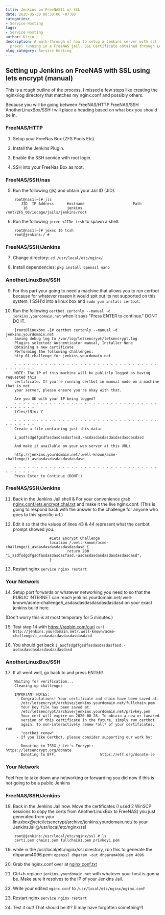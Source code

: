 ```yaml
---
title: Jenkins on FreeNAS11 w/ SSL
date: 2020-05-30 08:38:00 -07:00
categories:
- Service Hosting
tags:
- Service Hosting
author: Kirin
description: A walk-through of how to setup a Jenkins server with ssl (nginx reverse
  proxy) running in a FreeNAS jail. SSL Certificate obtained through LetsEncrypt.
blog_category: Service Hosting
---
```


## Setting up Jenkins on FreeNAS with SSL using lets encrypt (manual)

This is a rough outline of the process. I missed a few steps like creating the nginx/log directory that matches my nginx.conf and possibly others.

Because you will be going between FreeNAS/HTTP FreeNAS/SSH AnotherLinuxBox/SSH I will place a heading based on what box you should be in.

### FreeNAS/HTTP

1. Setup your FreeNas Box (ZFS Pools Etc).

2. Install the Jenkins Plugin.

3. Enable the SSH service with root login.

4. SSH into your FreeNas Box as root.

### FreeNAS/SSH/nas

5. Run the following (jls) and obtain your Jail ID (JID).
```
    root@nas1[~]# jls
       JID  IP Address      Hostname                      Path
        16                  jenkins                       /mnt/ZFS_00/iocage/jails/jenkins/root
```
6. Run the following `jexec <JID> tcsh` to spawn a shell.
```
    root@nas1[~]# jexec 16 tcsh
    root@jenkins:/ #
```
### FreeNAS/SSH/Jenkins

7. Change directory:
   `cd /usr/local/etc/nginx/`

8. Install dependencies:
   `pkg install openssl nano`

### AnotherLinuxBox/SSH

9. For this part your going to need a machine that allows you to run certbot because for whatever reason it would spit out its not supported on this system. I SSH'd into a linux box and `sudo yum install certbot`.

10. Run the following `certbot certonly --manual -d jenkins.yourdomain.net` when it says "Press ENTER to continue." DONT DO IT.

```
    [root@linuxbox ~]# certbot certonly --manual -d jenkins.yourdomain.net
    Saving debug log to /var/log/letsencrypt/letsencrypt.log
    Plugins selected: Authenticator manual, Installer None
    Obtaining a new certificate
    Performing the following challenges:
    http-01 challenge for jenkins.yourdomain.net
    
    - - - - - - - - - - - - - - - - - - - - - - - - - - - - - - - - - - - - - - - -
    NOTE: The IP of this machine will be publicly logged as having requested this
    certificate. If you're running certbot in manual mode on a machine that is not
    your server, please ensure you're okay with that.
    
    Are you OK with your IP being logged?
    - - - - - - - - - - - - - - - - - - - - - - - - - - - - - - - - - - - - - - - -
    (Y)es/(N)o: Y
    
    - - - - - - - - - - - - - - - - - - - - - - - - - - - - - - - - - - - - - - - -
    Create a file containing just this data:
    
    i_asdfsdgdfgsdfasdasdasdasfasd.-asdasdasdasdasdasdasdasdasd
    
    And make it available on your web server at this URL:
    
    http://jenkins.yourdomain.net/.well-known/acme-challenge/i_asdasdasdasdasdasdasdasd
    
    - - - - - - - - - - - - - - - - - - - - - - - - - - - - - - - - - - - - - - - -
    Press Enter to Continue (DONT!)
```

### FreeNAS/SSH/Jenkins

11. Back in the Jenkins Jail shell & For your convenience grab [nginx.conf.lets.encrypt.chal.txt](/uploads/nginx.conf.lets.encrypt.chal.txt) and make it the live nginx.conf. (This is going to respond back with the answer to the challenge for anyone who goes to this specific url.)

12. Edit it so that the values of lines 43 & 44 represent what the certbot prompt showed you.

```
                    #Lets Encrypt Challenge
                    location /.well-known/acme-challenge/i_asdasdasdasdasdasdasdasd {
                            return 200 "i_asdfsdgdfgsdfasdasdasdasfasd.-asdasdasdasdasdasdasdasdasd";
                    }
```

13. Restart nginx `service nginx restart`

### Your Network

14. Setup port forwards or whatever networking you need to so that the PUBLIC INTERNET can reach jenkins.yourdomain.net/.well-known/acme-challenge/i_asdasdasdasdasdasdasdasd on your exact jenkins build here.

(Don't worry this is at most temporary for 5 minutes.)

15. Test step 14 with https://reqbin.com/curl
`curl http://jenkins.yourdomain.net/.well-known/acme-challenge/i_asdasdasdasdasdasdasdasd`

16. You should get back `i_asdfsdgdfgsdfasdasdasdasfasd.-asdasdasdasdasdasdasdasdasd`

### AnotherLinuxBox/SSH

17. If all went well, go back to and press ENTER!

```
    Waiting for verification...
    Cleaning up challenges
    
    IMPORTANT NOTES:
     - Congratulations! Your certificate and chain have been saved at:
       /etc/letsencrypt/archive/jenkins.yourdomain.net/fullchain.pem
       Your key file has been saved at:
       /etc/letsencrypt/archive/jenkins.yourdomain.net/privkey.pem
       Your cert will expire on 2020-08-28. To obtain a new or tweaked
       version of this certificate in the future, simply run certbot
       again. To non-interactively renew *all* of your certificates, run
       "certbot renew"
     - If you like Certbot, please consider supporting our work by:
    
       Donating to ISRG / Let's Encrypt:   https://letsencrypt.org/donate
       Donating to EFF:                    https://eff.org/donate-le
```

### Your Network

Feel free to take down any networking or forwarding you did now if this is not going to be a public Jenkins

### FreeNAS/SSH/Jenkins

18. Back in the Jenkins Jail now. Move the certificates (I used 2 WinSCP sessions to copy the certs from AnotherLinuxBox to FreeNAS) you just generated from your linuxbox@/etc/letsencrypt/archive/jenkins.yourdomain.net/ to your JenkinsJail@/usr/local/etc/nginx/ssl

```
    root@jenkins:/usr/local/etc/nginx/ssl # ls
    cert1.pem chain1.pem fullchain1.pem privkey1.pem
```

19. while in the /usr/local/etc/nginx/ssl directory, run this to generate the dhparam4096.pem:
`openssl dhparam -out dhparam4096.pem 4096`

20. Grab the nginx.conf over at [nginx.conf.txt](/uploads/nginx.conf.txt)

21. Ctrl\+h replace `jenkins.yourdomain.net` with whatever your host is gonna be. Make sure it resolves to the IP of your Jenkins Jail.

22. Write your edited `nginx.conf` to `/usr/local/etc/nginx/nginx.conf`

23. Restart nginx `service nginx restart`

24. Test it out! That should be it!? (I may have forgotten something!!)